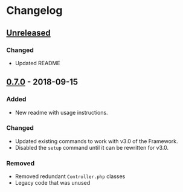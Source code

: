 # Changelog

## [Unreleased]
### Changed
- Updated README

## [0.7.0] - 2018-09-15
### Added
- New readme with usage instructions.

### Changed
- Updated existing commands to work with v3.0 of the Framework.
- Disabled the `setup` command until it can be rewritten for v3.0.

### Removed
- Removed redundant `Controller.php` classes
- Legacy code that was unused


[Unreleased]: https://github.com/dappur/dapp/compare/v0.7.0...HEAD
[0.7.0]: https://github.com/dappur/dapp/compare/v0.6.12...v0.7.0
